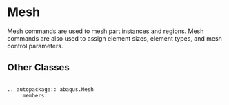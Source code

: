 # Mesh

Mesh commands are used to mesh part instances and regions. Mesh commands are also used to assign element sizes, element types, and mesh control parameters.

## Other Classes

```{eval-rst}

.. autopackage:: abaqus.Mesh
    :members:
```
